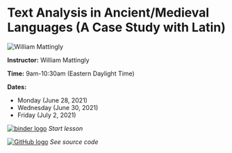 # Text Analysis in Ancient/Medieval Languages (A Case Study with Latin)
![William Mattingly](https://s3.amazonaws.com/org.jstor.labs/2021/02/William300.png)

**Instructor:** William Mattingly

**Time:** 9am-10:30am (Eastern Daylight Time)

**Dates:**
* Monday (June 28, 2021)
* Wednesday (June 30, 2021)
* Friday (July 2, 2021)

[![binder logo](https://static.mybinder.org/badge_logo.svg)]() *Start lesson*

[![GitHub logo](https://ithaka-labs.s3.amazonaws.com/static-files/images/tdm/tdmdocs/github-logo.png)]() *See source code*